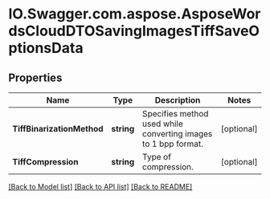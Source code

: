 # IO.Swagger.com.aspose.AsposeWordsCloudDTOSavingImagesTiffSaveOptionsData
## Properties

Name | Type | Description | Notes
------------ | ------------- | ------------- | -------------
**TiffBinarizationMethod** | **string** | Specifies method used while converting images to 1 bpp format. | [optional] 
**TiffCompression** | **string** | Type of compression. | [optional] 

[[Back to Model list]](../README.md#documentation-for-models) [[Back to API list]](../README.md#documentation-for-api-endpoints) [[Back to README]](../README.md)

